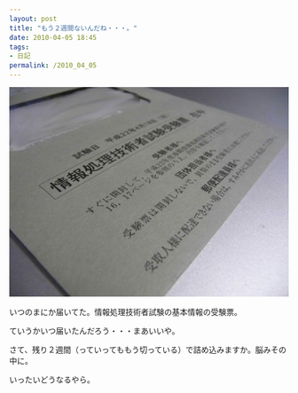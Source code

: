 ```yaml
---
layout: post
title: "もう２週間ないんだね・・・。"
date: 2010-04-05 18:45
tags:
- 日記
permalink: /2010_04_05
---
```

![top_img](/assets/images/20100405184826.jpg)

いつのまにか届いてた。情報処理技術者試験の基本情報の受験票。

ていうかいつ届いたんだろう・・・まあいいや。

さて、残り２週間（っていってももう切っている）で詰め込みますか。脳みその中に。

いったいどうなるやら。
